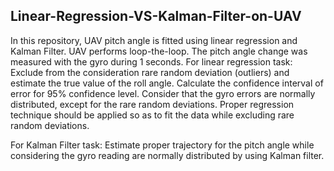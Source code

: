 ## Linear-Regression-VS-Kalman-Filter-on-UAV
In this repository, UAV pitch angle is fitted using linear regression and Kalman Filter. UAV performs loop-the-loop. The pitch angle change was measured with the gyro during 1 seconds.
For linear regression task: 
Exclude from the consideration rare random deviation (outliers) and estimate the true value of the roll angle. Calculate the confidence interval of error for 95% confidence level. Consider that the gyro errors are normally distributed, except for the rare random deviations. Proper regression technique should be applied so as to fit the data while excluding rare random deviations.

For Kalman Filter task:
Estimate proper trajectory for the pitch angle while considering the gyro reading are normally distributed by using Kalman filter.
